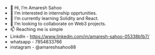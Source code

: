 - 👋 Hi, I’m Amaresh Sahoo
- 👀 I’m interested in internship opprtunities.
- 🌱 I’m currently learning Solidity and React.
- 💞️ I’m looking to collaborate on Web3 projects.
- 📫 Reaching me is simple 
- LinkdIn - https://www.linkedin.com/in/amaresh-sahoo-05338b1b7/
- whatsapp - 7854833766
- instagram - @amareshsahoo88


